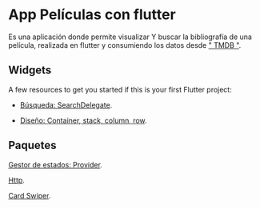 # App Películas con flutter

Es una aplicación donde permite visualizar Y buscar la bibliografía de una película, realizada en flutter y consumiendo los datos desde [" TMDB "](https://www.themoviedb.org/). 

## Widgets 

A few resources to get you started if this is your first Flutter project:

- [Búsqueda: SearchDelegate](https://api.flutter.dev/flutter/material/SearchDelegate-class.html).
  
- [Diseño: Container, stack, column, row](https://docs.flutter.dev/).
  

## Paquetes 
[Gestor de estados: Provider](https://pub.dev/packages/provider).
  
[Http](https://pub.dev/packages/http).
  
[Card Swiper](https://pub.dev/packages/card_swiper).
  


